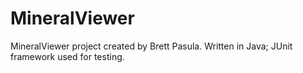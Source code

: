 # MineralViewer 

MineralViewer project created by Brett Pasula. Written in Java; JUnit framework used for testing.  
